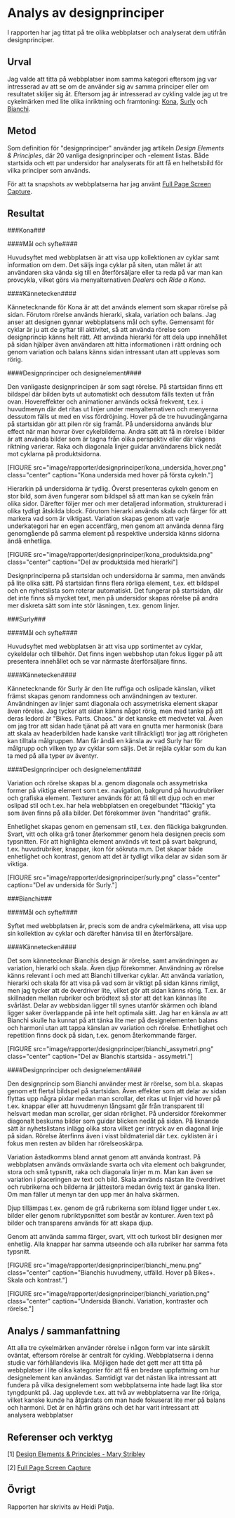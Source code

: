 ---
---
Analys av designprinciper
=======================

I rapporten har jag tittat på tre olika webbplatser och analyserat dem utifrån designprinciper.


Urval
-----------------------

Jag valde att titta på webbplatser inom samma kategori eftersom jag var intresserad av att se om de använder sig av samma principer eller om resultatet skiljer sig åt. Eftersom jag är intresserad av cykling valde jag ut tre cykelmärken med lite olika inriktning och framtoning: [Kona](https://www.konaworld.com/), [Surly](https://surlybikes.com/) och [Bianchi](https://www.bianchi.com/).

Metod
-----------------------

Som definition för "designprinciper" använder jag artikeln *Design Elements & Principles*, där 20 vanliga designprinciper och -element listas. Både startsida och ett par undersidor har analyserats för att få en helhetsbild för vilka principer som används.

För att ta snapshots av webbplatserna har jag använt [Full Page Screen Capture](https://mrcoles.com/full-page-screen-capture-chrome-extension/).

Resultat
-----------------------

###Kona###

####Mål och syfte####

Huvudsyftet med webbplatsen är att visa upp kollektionen av cyklar samt information om dem. Det säljs inga cyklar på siten, utan målet är att användaren ska vända sig till en återförsäljare eller ta reda på var man kan provcykla, vilket görs via menyalternativen *Dealers* och *Ride a Kona*.

####Kännetecken####

Kännetecknande för Kona är att det används element som skapar rörelse på sidan. Förutom rörelse används hierarki, skala, variation och balans. Jag anser att designen gynnar webbplatsens mål och syfte. Gemensamt för cyklar är ju att de syftar till aktivitet, så att använda rörelse som designprincip känns helt rätt. Att använda hierarki för att dela upp innehållet på sidan hjälper även användaren att hitta informationen i rätt ordning och genom variation och balans känns sidan intressant utan att upplevas som rörig.

####Designprinciper och designelement####

Den vanligaste designprincipen är som sagt rörelse. På startsidan finns ett bildspel där bilden byts ut automatiskt och dessutom fälls texten ut från ovan. Hovereffekter och animationer används också frekvent, t.ex. i huvudmenyn där det ritas ut linjer under menyalternativen och menyerna dessutom fälls ut med en viss fördröjning. Hover på de tre huvudingångarna på startsidan gör att pilen rör sig framåt. På undersidorna används blur effect när man hovrar över cykelbilderna. Andra sätt att få in rörelse i bilder är att använda bilder som är tagna från olika perspektiv eller där vägens riktning varierar. Raka och diagonala linjer guidar användarens blick nedåt mot cyklarna på produktsidorna.

[FIGURE src="image/rapporter/designprinciper/kona_undersida_hover.png" class="center" caption="Kona undersida med hover på första cykeln."]

Hierarkin på undersidorna är tydlig. Överst presenteras cykeln genom en stor bild, som även fungerar som bildspel så att man kan se cykeln från olika sidor. Därefter följer mer och mer detaljerad information, strukturerad i olika tydligt åtskilda block. Förutom hierarki används skala och färger för att markera vad som är viktigast. Variation skapas genom att varje underkategori har en egen accentfärg, men genom att använda denna färg genomgående på samma element på respektive undersida känns sidorna ändå enhetliga.

[FIGURE src="image/rapporter/designprinciper/kona_produktsida.png" class="center" caption="Del av produktsida med hierarki"]

Designprinciperna på startsidan och undersidorna är samma, men används på lite olika sätt. På startsidan finns flera rörliga element, t.ex. ett bildspel och en nyhetslista som roterar automatiskt. Det fungerar på startsidan, där det inte finns så mycket text, men på undersidor skapas rörelse på andra mer diskreta sätt som inte stör läsningen, t.ex. genom linjer.


###Surly###

####Mål och syfte####

Huvudsyftet med webbplatsen är att visa upp sortimentet av cyklar, cykeldelar och tillbehör. Det finns ingen webbshop utan fokus ligger på att presentera innehållet och se var närmaste återförsäljare finns.

####Kännetecken####

Kännetecknande för Surly är den lite ruffiga och oslipade känslan, vilket främst skapas genom randomness och användningen av texturer. Användningen av linjer samt diagonala och assymetriska element skapar även rörelse. Jag tycker att sidan känns något rörig, men med tanke på att deras ledord är "Bikes. Parts. Chaos." är det kanske ett medvetet val. Även om jag tror att sidan hade tjänat på att vara en gnutta mer harmonisk (bara att skala av headerbilden hade kanske varit tillräckligt) tror jag att rörigheten kan tilltala målgruppen. Man får ändå en känsla av vad Surly har för målgrupp och vilken typ av cyklar som säljs. Det är rejäla cyklar som du kan ta med på alla typer av äventyr.

####Designprinciper och designelement####

Variation och rörelse skapas bl.a. genom diagonala och assymetriska former på viktiga element som t.ex. navigation, bakgrund på huvudrubriker och grafiska element. Texturer används för att få till ett djup och en mer oslipad stil och t.ex. har hela webbplatsen en oregelbundet "fläckig" yta som även finns på alla bilder. Det förekommer även "handritad" grafik.

Enhetlighet skapas genom en gemensam stil, t.ex. den fläckiga bakgrunden. Svart, vitt och olika grå toner återkommer genom hela designen precis som typsnitten. För att highlighta element används vit text på svart bakgrund, t.ex. huvudrubriker, knappar, ikon för sökruta m.m. Det skapar både enhetlighet och kontrast, genom att det är tydligt vilka delar av sidan som är viktiga.

[FIGURE src="image/rapporter/designprinciper/surly.png" class="center" caption="Del av undersida för Surly."]

###Bianchi###

####Mål och syfte####

Syftet med webbplatsen är, precis som de andra cykelmärkena, att visa upp sin kollektion av cyklar och därefter hänvisa till en återförsäljare.

####Kännetecken####

Det som kännetecknar Bianchis design är rörelse, samt användningen av variation, hierarki och skala. Även djup förekommer. Användning av rörelse känns relevant i och med att Bianchi tillverkar cyklar. Att använda variation, hierarki och skala för att visa på vad som är viktigt på sidan känns rimligt, men jag tycker att de överdriver lite, vilket gör att sidan känns rörig. T.ex. är skillnaden mellan rubriker och brödtext så stor att det kan kännas lite svårläst. Delar av webbsidan ligger till synes utanför skärmen och ibland ligger saker överlappande på inte helt optimala sätt. Jag har en känsla av att Bianchi skulle ha kunnat på att tänka lite mer på designelementen balans och harmoni utan att tappa känslan av variation och rörelse. Enhetlighet och repetition finns dock på sidan, t.ex. genom återkommande färger.

[FIGURE src="image/rapporter/designprinciper/bianchi_assymetri.png" class="center" caption="Del av Bianchis startsida - assymetri."]

####Designprinciper och designelement####

Den designprincip som Bianchi använder mest är rörelse, som bl.a. skapas genom ett flertal bildspel på startsidan. Även effekter som att delar av sidan flyttas upp några pixlar medan man scrollar, det ritas ut linjer  vid hover på t.ex. knappar eller att huvudmenyn långsamt går från transparent till helsvart medan man scrollar, ger sidan rörlighet. På undersidor förekommer diagonalt beskurna bilder som guidar blicken nedåt på sidan. På liknande sätt är nyhetslistans inlägg olika stora vilket ger intryck av en diagonal linje på sidan. Rörelse återfinns även i visst bildmaterial där t.ex. cyklisten är i fokus men resten av bilden har rörelseoskärpa.

Variation åstadkomms bland annat genom att använda kontrast. På webbplatsen används omväxlande svarta och vita element och bakgrunder, stora och små typsnitt, raka och diagonala linjer m.m. Man kan även se variation i placeringen av text och bild. Skala används nästan lite överdrivet och rubrikerna och bilderna är jättestora medan övrig text är ganska liten. Om man fäller ut menyn tar den upp mer än halva skärmen.

Djup tillämpas t.ex. genom de grå rubrikerna som ibland ligger under t.ex. bilder eller genom rubriktypsnittet som består av konturer. Även text på bilder och transparens används för att skapa djup.

Genom att använda samma färger, svart, vitt och turkost blir designen mer enhetlig. Alla knappar har samma utseende och alla rubriker har samma feta typsnitt.

[FIGURE src="image/rapporter/designprinciper/bianchi_menu.png" class="center" caption="Bianchis huvudmeny, utfälld. Hover på Bikes+. Skala och kontrast."]

[FIGURE src="image/rapporter/designprinciper/bianchi_variation.png" class="center" caption="Undersida Bianchi. Variation, kontraster och rörelse."]


Analys / sammanfattning
-----------------------

Att alla tre cykelmärken använder rörelse i någon form var inte särskilt oväntat, eftersom rörelse är centralt för cykling. Webbplatserna i denna studie var förhållandevis lika. Möjligen hade det gett mer att titta på webbplatser i lite olika kategorier för att få en bredare uppfattning om hur designelement kan användas. Samtidigt var det nästan lika intressant att fundera på vilka designelement som webbplatserna inte hade lagt lika stor tyngdpunkt på. Jag upplevde t.ex. att två av webbplatserna var lite röriga, vilket kanske kunde ha åtgärdats om man hade fokuserat lite mer på balans och harmoni. Det är en hårfin gräns och det har varit intressant att analysera webbplatser


Referenser och verktyg
-----------------------

[1] [Design Elements & Principles - Mary Stribley](https://www.canva.com/learn/design-elements-principles/)

[2] [Full Page Screen Capture](https://mrcoles.com/full-page-screen-capture-chrome-extension/)

Övrigt
-----------------------

Rapporten har skrivits av Heidi Patja.
